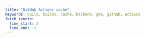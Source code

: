 ```yaml
---
title: "GitHub Actions cache"
keywords: build, buildx, cache, backend, gha, github, actions
fetch_remote:
  line_start: 2
  line_end: -1
---
```

